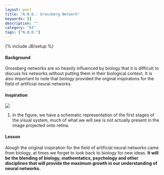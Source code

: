 ```yaml
---
layout: post
title: "N.N.D.: Grossberg Network"
keywords: []
description: ""
category: "AI"
tags: ["N.N.D."]
---
```

{% include JB/setup %}


#### Background
Grossberg networks are so heavily influenced by biology that it is difficult to
discuss his networks without putting them in their biological context. It is
also important to note that biology provided the orginal inspiratons for the
field of artificial neural networks.

#### Inspiration
<img
src="{{IMAGE_PATH}}/AI-learning-nnd-grossberg-network-eyeball-and-retina.png" />
1. In the figure, we have a schematic representation of the first stages of the
   visual system, much of what we will see is not actually present in the image
   projected onto retina.

#### Lesson
Alough the original inspiration for the field of artificial neural networks came
from biology, at times we forget to look back to biology for new ideas. **It
will be the blending of biology, mathemtatics, psychology and other disciplines
that will provide the maximum growth in our understanding of neural networks.**

